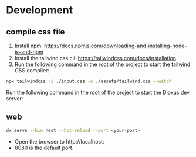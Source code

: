 # Development

## compile css file

1. Install npm: https://docs.npmjs.com/downloading-and-installing-node-js-and-npm
2. Install the tailwind css cli: https://tailwindcss.com/docs/installation
3. Run the following command in the root of the project to start the tailwind CSS compiler:

```bash
npx tailwindcss -i ./input.css -o ./assets/tailwind.css --watch
```

Run the following command in the root of the project to start the Dioxus dev server:

## web

```bash
dx serve --bin nest --hot-reload --port <your-port>
```

- Open the browser to http://localhost:<your-port>
- 8080 is the default port.
